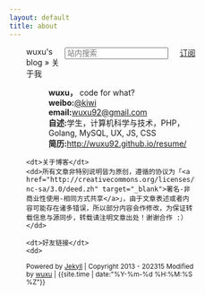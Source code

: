 ```yaml
---
layout: default
title: about
---
```


<style type="text/css" media="screen">
    @media screen and (max-width: 720px) {
        .aboutMe {
            width: 80%;
        }
    }
    @media screen and (min-width: 720px) {
        .aboutMe {
            width: 60%;
            padding-left: 30px;
        }
    }
</style>


<div id="content" class="aboutMe">
<form class="page-loc" method="GET" action="/search">
	<span style="float:right"><input type="text" class="web-search" name ="q" placeholder="站内搜索" /><a href="/atom.xml" class="page-rss" style="margin-left: 20px;">订阅</a></span>
  	wuxu's blog » 关于我
</form>
<dl class="aboutDl">
	<dd><strong>wuxu，</strong> code for what?</dd>
	<dd><strong>weibo:</strong><a href="http://weibo.com/u/2446209193" target="_blank">@kiwi</a></dd>
	<dd><strong>email:</strong><a href="mailto:wuxu92@gmail.com">wuxu92@gmail.com</a></dd>
	<dd><strong>自述:</strong>学生，计算机科学与技术，PHP，Golang, MySQL, UX, JS, CSS</dd>
	<dd><strong>简历:</strong><a href="http://wuxu92.github.io/resume/" title="简历" target="_blank">http://wuxu92.github.io/resume/</a></dd>

	<dt>关于博客</dt>
	<dd>所有文章非特别说明皆为原创，遵循的协议为「<a href="http://creativecommons.org/licenses/by-nc-sa/3.0/deed.zh" target="_blank">署名-非商业性使用-相同方式共享</a>」，由于文章表述或者内容可能存在诸多错误，所以部分内容会作修改，为保证转载信息与源同步，转载请注明文章出处！谢谢合作 :）</dd>

	<dt>好友链接</dt>
	<dd>
        
   </dd>
</dl>
<div class="footer">
    <small>Powered by <a href="https://github.com/mojombo/jekyll">Jekyll</a> | Copyright 2013 - 202315 Modified by <a href="/about.html">wuxu</a> | <span class="label label-info">{{site.time | date:"%Y-%m-%d %H:%M:%S %Z"}}</span></small>
</div>
</div>
<script type="text/javascript">
$(function(){
	$('#disqus_container .comment').trigger('click');
});
</script>
